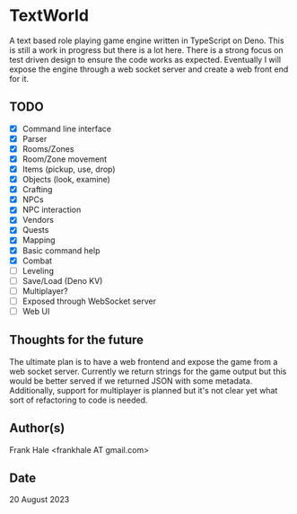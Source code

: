 # TextWorld

A text based role playing game engine written in TypeScript on Deno. This is still a work in progress but there is a lot here. There is a strong focus on test driven design to ensure the code works as expected. Eventually I will expose the engine through a web socket server and create a web front end for it.

## TODO

- [x] Command line interface
- [x] Parser
- [x] Rooms/Zones
- [x] Room/Zone movement
- [x] Items (pickup, use, drop)
- [x] Objects (look, examine)
- [x] Crafting
- [x] NPCs
- [x] NPC interaction
- [x] Vendors
- [x] Quests
- [x] Mapping
- [x] Basic command help
- [x] Combat
- [ ] Leveling
- [ ] Save/Load (Deno KV)
- [ ] Multiplayer?
- [ ] Exposed through WebSocket server
- [ ] Web UI

## Thoughts for the future

The ultimate plan is to have a web frontend and expose the game from a web
socket server. Currently we return strings for the game output but this would
be better served if we returned JSON with some metadata. Additionally, support
for multiplayer is planned but it's not clear yet what sort of refactoring to
code is needed.

## Author(s)

Frank Hale &lt;frankhale AT gmail.com&gt;

## Date

20 August 2023
